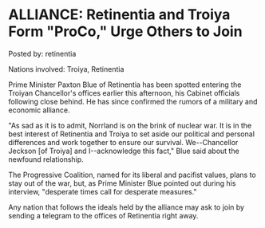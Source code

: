# ALLIANCE: Retinentia and Troiya Form "ProCo," Urge Others to Join

Posted by: retinentia

Nations involved: Troiya, Retinentia

Prime Minister Paxton Blue of Retinentia has been spotted entering the Troiyan Chancellor's offices earlier this afternoon, his Cabinet officials following close behind. He has since confirmed the rumors of a military and economic alliance.

"As sad as it is to admit, Norrland is on the brink of nuclear war. It is in the best interest of Retinentia and Troiya to set aside our political and personal differences and work together to ensure our survival. We--Chancellor Jeckson [of Troiya] and I--acknowledge this fact," Blue said about the newfound relationship. 

The Progressive Coalition, named for its liberal and pacifist values, plans to stay out of the war, but, as Prime Minister Blue pointed out during his interview, "desperate times call for desperate measures."

Any nation that follows the ideals held by the alliance may ask to join by sending a telegram to the offices of Retinentia right away. 